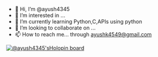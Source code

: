 - 👋 Hi, I’m @ayush4345
- 👀 I’m interested in ...
- 🌱 I’m currently learning Python,C,APIs using python
- 💞️ I’m looking to collaborate on ...
- 📫 How to reach me... through ayushk4549@gmail.com

[![@ayush4345'sHolopin board](https://holopin.me/ayush4345)](https://holopin.io/@ayush4345)


<!---
ayush4345/ayush4345 is a ✨ special ✨ repository because its `README.md` (this file) appears on your GitHub profile.
You can click the Preview link to take a look at your changes.
--->
